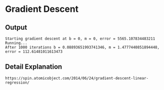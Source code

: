 # Gradient Descent

## Output
```
Starting gradient descent at b = 0, m = 0, error = 5565.107834483211
Running...
After 1000 iterations b = 0.08893651993741346, m = 1.4777440851894448, error = 112.61481011613473
```
## Detail Explanation
```
https://spin.atomicobject.com/2014/06/24/gradient-descent-linear-regression/
```